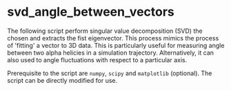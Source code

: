 # svd_angle_between_vectors
The following script perform singular value decomposition (SVD) the chosen and extracts the fist eigenvector. This process mimics the process of 'fitting' a vector to 3D data. This is particularly useful for measuring angle between two alpha helicies in a simulation trajectory. Alternatively, it can also used to angle fluctuations with respect to a particular axis.

Prerequisite to the script are `numpy`, `scipy` and `matplotlib` (optional). The script can be directly modified for use. 
